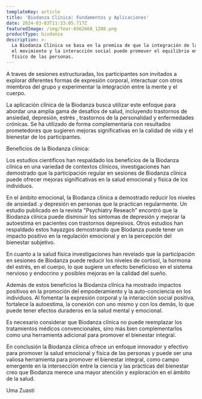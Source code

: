 ```yaml
---
templateKey: article
title: 'Biodanza Clínica: Fundamentos y Aplicaciones'
date: 2024-03-03T11:33:05.717Z
featuredImage: /img/fear-6562668_1280.png
productType: biodanza
description: >-
  La Biodanza Clínica se basa en la premisa de que la integración de la música,
  el movimiento y la interacción social puede promover el equilibrio emocional y
  físico de las personas.
---
```

A traves de sesiones estructuradas, los participantes son invitados a explorar diferentes formas de expresión corporal, interactuar con otros miembros del grupo y experimentar la integración entre la mente y el cuerpo.

La aplicación clínica de la Biodanza busca utilizar este enfoque para abordar una amplia gama de desafíos de salud, incluyendo trastornos de ansiedad, depresión, estrés , trastornos de la personalidad y enfermedades crónicas. Se ha utilizado de forma complementaria con resultados prometedores que sugieren mejoras significativas en la calidad de vida y el bienestar de los participantes.

Beneficios de la Biodanza clínica:

Los estudios científicos han respaldado los beneficios de la Biodanza clínica en una variedad de contextos clínicos, investigaciones han demostrado que la participación regular en sesiones de Biodanza clínica puede ofrecer mejoras significativas en la salud emocional y física de los individuos.

En el ámbito emocional, la Biodanza clínica a demostrado reducir los niveles de ansiedad .y depresión en personas que la practican regularmente. Un estudio publicado en la revista "Psychiatry Reseach" encontró que la Biodanza clínica puede disminuir los síntomas de depresión y mejorar la autoestima en pacientes con trastornos depresivos. Otros estudios han respaldado estos hayazgos demostrando que Biodanza puede tener un impacto positivo en la regulación emocional y en la percepción del bienestar subjetivo.

En cuanto a la salud física investigaciones han revelado que la participación en sesiones de Biodanza puede reducir los niveles de cortisol, la hormona del estrés, en el cuerpo, lo que sugiere un efecto beneficioso en el sistema nervioso y endocrino y posibles mejoras en la calidad del sueño.

Además de estos beneficios la Biodanza clínica ha mostrado impactos positivos en la promoción del empoderamiento y la auto-conciencia en los individuos. Al fomentar la expresión corporal y la interacción social positiva, fortalece la autoestima, la conexión con uno mismo y con los demás, lo que puede tener efectos duraderos en la salud mental y emocional.

Es necesario considerar que Biodanza clínica no puede reemplazar los tratamientos médicos convencionales, sino más bien complementarlos como una herramienta adicional para promover el bienestar integral.

En conclusión la Biodanza clínica ofrece un enfoque innovador y efectivo para promover la salud emocional y física de las personas y puede ser una valiosa herramienta para promover el bienestar integral, como campo emergente en la intersección entre la ciencia y las prácticas del bienestar creo que Biodanza merece una mayor atención y exploración en el ámbito de la salud.

Uma Zuasti
